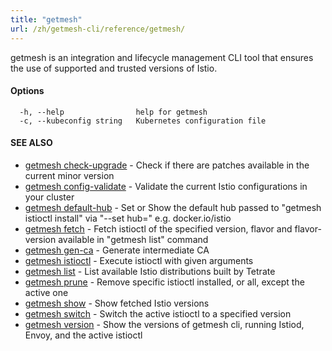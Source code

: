 ```yaml
---
title: "getmesh"
url: /zh/getmesh-cli/reference/getmesh/
---
```


getmesh is an integration and lifecycle management CLI tool that ensures the use of supported and trusted versions of Istio.

#### Options

```
  -h, --help                help for getmesh
  -c, --kubeconfig string   Kubernetes configuration file
```

#### SEE ALSO

* [getmesh check-upgrade](/zh/getmesh-cli/reference/getmesh_check-upgrade/)	 - Check if there are patches available in the current minor version
* [getmesh config-validate](/zh/getmesh-cli/reference/getmesh_config-validate/)	 - Validate the current Istio configurations in your cluster
* [getmesh default-hub](/zh/getmesh-cli/reference/getmesh_default-hub/)	 - Set or Show the default hub passed to "getmesh istioctl install" via "--set hub=" e.g. docker.io/istio
* [getmesh fetch](/zh/getmesh-cli/reference/getmesh_fetch/)	 - Fetch istioctl of the specified version, flavor and flavor-version available in "getmesh list" command
* [getmesh gen-ca](/zh/getmesh-cli/reference/getmesh_gen-ca/)	 - Generate intermediate CA
* [getmesh istioctl](/zh/getmesh-cli/reference/getmesh_istioctl/)	 - Execute istioctl with given arguments
* [getmesh list](/zh/getmesh-cli/reference/getmesh_list/)	 - List available Istio distributions built by Tetrate
* [getmesh prune](/zh/getmesh-cli/reference/getmesh_prune/)	 - Remove specific istioctl installed, or all, except the active one
* [getmesh show](/zh/getmesh-cli/reference/getmesh_show/)	 - Show fetched Istio versions
* [getmesh switch](/zh/getmesh-cli/reference/getmesh_switch/)	 - Switch the active istioctl to a specified version
* [getmesh version](/zh/getmesh-cli/reference/getmesh_version/)	 - Show the versions of getmesh cli, running Istiod, Envoy, and the active istioctl

